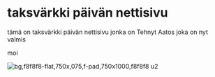 # taksvärkki päivän nettisivu
tämä on taksvärkki päivän nettisivu jonka on Tehnyt Aatos joka on nyt valmis


moi

![bg,f8f8f8-flat,750x,075,f-pad,750x1000,f8f8f8 u2](https://github.com/Aat0s/Aat0s.github.io/assets/156410593/f0f8c1ba-b491-450c-a56c-35f79b7515b5)
